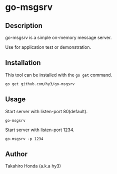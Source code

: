 # go-msgsrv

## Description
go-msgsrv is a simple on-memory message server.

Use for application test or demonstration.

## Installation
This tool can be installed with the `go get` command.

    go get github.com/hy3/go-msgsrv

## Usage
Start server with listen-port 80(default).

    go-msgsrv

Start server with listen-port 1234.

    go-msgsrv -p 1234

## Author
Takahiro Honda (a.k.a hy3)
